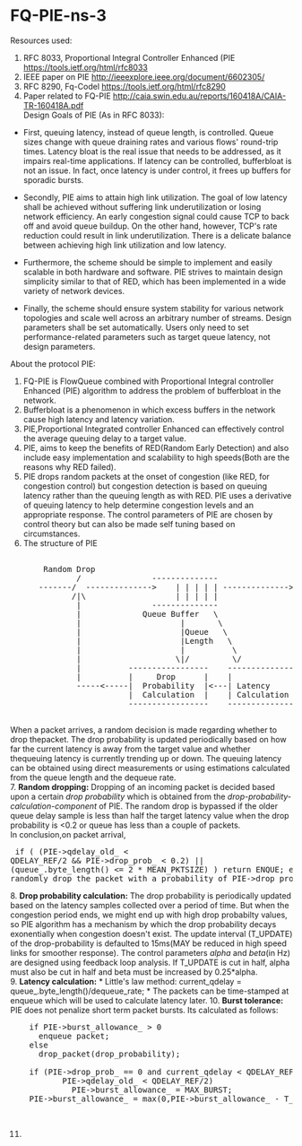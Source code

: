 # FQ-PIE-ns-3


Resources used:
  1. RFC 8033, Proportional Integral Controller Enhanced (PIE  https://tools.ietf.org/html/rfc8033 
  2. IEEE paper on PIE http://ieeexplore.ieee.org/document/6602305/
  3. RFC 8290, Fq-Codel https://tools.ietf.org/html/rfc8290
  4. Paper related  to FQ-PIE http://caia.swin.edu.au/reports/160418A/CAIA-TR-160418A.pdf    
Design Goals of PIE (As in RFC 8033):

  *  First, queuing latency, instead of queue length, is controlled.
      Queue sizes change with queue draining rates and various flows'
      round-trip times.  Latency bloat is the real issue that needs to
      be addressed, as it impairs real-time applications.  If latency
      can be controlled, bufferbloat is not an issue.  In fact, once
      latency is under control, it frees up buffers for sporadic bursts.

   *  Secondly, PIE aims to attain high link utilization.  The goal of
      low latency shall be achieved without suffering link
      underutilization or losing network efficiency.  An early
      congestion signal could cause TCP to back off and avoid queue
      buildup.  On the other hand, however, TCP's rate reduction could
      result in link underutilization.  There is a delicate balance
      between achieving high link utilization and low latency.

   *  Furthermore, the scheme should be simple to implement and easily
      scalable in both hardware and software.  PIE strives to maintain
      design simplicity similar to that of RED, which has been
      implemented in a wide variety of network devices.

   *  Finally, the scheme should ensure system stability for various
      network topologies and scale well across an arbitrary number of
      streams.  Design parameters shall be set automatically.  Users
      only need to set performance-related parameters such as target
      queue latency, not design parameters.
      
About the protocol PIE: 
  1. FQ-PIE is FlowQueue combined with Proportional Integral controller Enhanced (PIE) algorithm to address the problem of bufferbloat in the network. 
  2. Bufferbloat is a phenomenon in which excess buffers in the network cause high latency and latency variation. 
  3. PIE,Proportional Integrated controller Enhanced can effectively control the average queuing delay to a target value.
  4. PIE, aims to keep the benefits of RED(Random Early Detection) and also include easy implementation and scalability to high speeds(Both are the reasons why RED failed).
  5. PIE drops random packets at the onset of congestion (like RED, for congestion control) but congestion detection is based on queuing latency rather than the queuing length as with RED. PIE uses a derivative of queuing latency to help determine congestion levels and an appropriate response. The control parameters of PIE are chosen by control theory but can also be made self tuning based on circumstances.  
  6. The structure of PIE  
  
  <pre>
  
       Random Drop
              /               --------------
      -------/  -------------->    | | | | | -------------->
             /|\                   | | | | |
              |               --------------
              |             Queue Buffer   \
              |                     |       \
              |                     |Queue   \
              |                     |Length   \
              |                     |          \
              |                    \|/         \/
              |          -----------------    -------------------
              |          |     Drop      |    |                 |
              -----<-----|  Probability  |<---| Latency         |
                         |  Calculation  |    | Calculation     |
                         -----------------    -------------------
  </pre>
  
  When a packet arrives, a random decision is made regarding whether to drop thepacket.  The drop probability is updated periodically based on how far the current latency is away from the target value and whether thequeuing latency is currently trending up or down.  The queuing latency can be obtained using direct measurements or using estimations calculated from the queue length and the dequeue rate.  
  7. **Random dropping:** Dropping of an incoming packet is decided based upon a certain _drop probability_ which is obtained from the _drop-probability-calculation-component_ of PIE. The random drop is bypassed if the older queue delay sample is less than half the target latency value when the drop probability is <0.2 or queue has less than a couple of packets.  
    In conclusion,on packet arrival,
        <pre>
        if ( (PIE->qdelay_old_ < QDELAY_REF/2 && PIE->drop_prob_ < 0.2)
            || (queue_.byte_length() <= 2 * MEAN_PKTSIZE) )
                return ENQUE;
      else
         randomly drop the packet with a probability of
         PIE->drop_prob_.
         </pre>
  8. **Drop probability calculation:** The drop probability is periodically updated based on the latency samples collected over a period of time. But when the congestion period ends, we might end up with high drop probabilty values, so PIE algorithm has a mechanism by which the drop probability decays exonentially when congestion doesn't exist. The update interval (T_UPDATE) of the drop-probability is defaulted to 15ms(MAY be reduced in high speed links for smoother response). 
      The control parameters _alpha_ and _beta_(in Hz) are designed using feedback loop analysis. If T_UPDATE is cut in half, alpha must also be cut in half and beta must be increased by 0.25*alpha.   
   9. **Latency calculation:** 
       * Little's law method: current_qdelay = queue_.byte_length()/dequeue_rate;
       * The packets can be time-stamped at enqueue which will be used to calculate latency later.
   10. **Burst tolerance:** PIE does not penalize short term packet bursts. Its calculated as follows:  
   <pre>
    if PIE->burst_allowance_ > 0
      enqueue packet;
    else
      drop_packet(drop_probability);

    if (PIE->drop_prob_ == 0 and current_qdelay < QDELAY_REF/2 and
           PIE->qdelay_old_ < QDELAY_REF/2)
             PIE->burst_allowance_ = MAX_BURST;
    PIE->burst_allowance_ = max(0,PIE->burst_allowance_ - T_UPDATE);

   </pre>
   11. 
